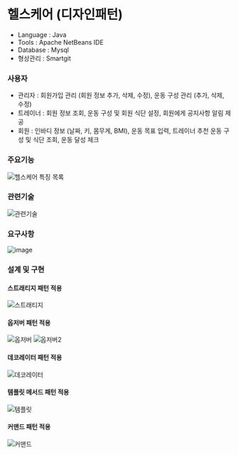 <!-- -->
# 헬스케어 (디자인패턴)
- Language : Java
- Tools : Apache NetBeans IDE 
- Database : Mysql
- 형상관리 : Smartgit
### 사용자 
- 관리자 : 회원가입 관리 (회원 정보 추가, 삭제, 수정), 운동 구성 관리 (추가, 삭제, 수정)
- 트레이너 : 회원 정보 조회, 운동 구성 및 회원 식단 설정, 회원에게 공지사항 알림 제공
-  회원 : 인바디 정보 (날짜, 키, 몸무게, BMI), 운동 목표 입력, 트레이너 추천 운동 구성 및 식단 조회, 운동 달성 체크
### 주요기능
![헬스케어 특징 목록](https://user-images.githubusercontent.com/71927210/128536326-9beff814-1c4a-4895-8fb8-8290b317df70.PNG)

### 관련기술
![관련기술](https://user-images.githubusercontent.com/71927210/128536488-9805b0a2-bc1a-4d10-96f2-00cb2e7c80ad.PNG)

### 요구사항
![image](https://user-images.githubusercontent.com/71927210/128537141-299dca98-248f-497b-87fb-8460bd73a0f8.png)

### 설계 및 구현
#### 스트래티지 패턴 적용
![스트래티지](https://user-images.githubusercontent.com/71927210/129739320-80f2844d-bb0b-4077-88f5-027f30181c8b.png)
#### 옵저버 패턴 적용
![옵저버](https://user-images.githubusercontent.com/71927210/129739416-d5de2b5e-8e84-4ece-9cc9-43e22bda1245.png)
![옵저버2](https://user-images.githubusercontent.com/71927210/129739536-3615eb40-8f66-46ba-babd-83702f4a10aa.png)

#### 데코레이터 패턴 적용
![데코레이터](https://user-images.githubusercontent.com/71927210/129739506-8024e211-3f97-4bdb-b03a-ecb30e666cc2.png)
#### 템플릿 메서드 패턴 적용
![템플릿](https://user-images.githubusercontent.com/71927210/129739618-cddb9a02-fe49-4a2c-9f0d-e13f4e58e079.png)
#### 커맨드 패턴 적용
![커맨드](https://user-images.githubusercontent.com/71927210/129739668-9bfe1228-b221-4bf2-9871-d65b11e3033b.png)

